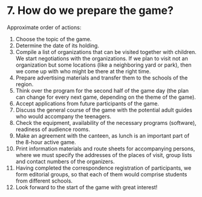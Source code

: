 # 7. How do we prepare the game?

Approximate order of actions:

1. Choose the topic of the game.
2. Determine the date of its holding.
3. Compile a list of organizations that can be visited together with children. We start negotiations with the organizations. If we plan to visit not an organization but some locations (like a neighboring yard or park), then we come up with who might be there at the right time.
4. Prepare advertising materials and transfer them to the schools of the region.
5. Think over the program for the second half of the game day (the plan can change for every next game, depending on the theme of the game).
6. Accept applications from future participants of the game.
7. Discuss the general course of the game with the potential adult guides who would accompany the teenagers.
8. Check the equipment, availability of the necessary programs (software), readiness of audience rooms.
9. Make an agreement with the canteen, as lunch is an important part of the 8-hour active game.
10. Print information materials and route sheets for accompanying persons, where we must specify the addresses of the places of visit, group lists and contact numbers of the organizers.
11. Having completed the correspondence registration of participants, we form editorial groups, so that each of them would comprise students from different schools.
12. Look forward to the start of the game with great interest!
